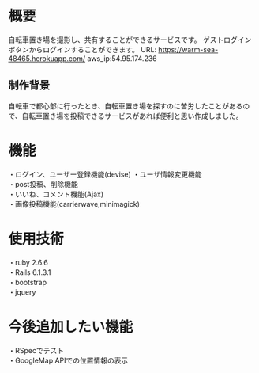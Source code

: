 # 概要
  自転車置き場を撮影し、共有することができるサービスです。
  ゲストログインボタンからログインすることができます。
  URL: https://warm-sea-48465.herokuapp.com/
  aws_ip:54.95.174.236
## 制作背景
  自転車で都心部に行ったとき、自転車置き場を探すのに苦労したことがあるので、自転車置き場を投稿できるサービスがあれば便利と思い作成しました。
# 機能
・ログイン、ユーザー登録機能(devise) 
・ユーザ情報変更機能  
・post投稿、削除機能   
・いいね、コメント機能(Ajax)  
・画像投稿機能(carrierwave,minimagick)  
  
# 使用技術
・ruby 2.6.6  
・Rails 6.1.3.1  
・bootstrap  
・jquery  

# 今後追加したい機能  
・RSpecでテスト  
・GoogleMap APIでの位置情報の表示
